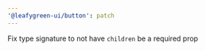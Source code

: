 ```yaml
---
'@leafygreen-ui/button': patch
---
```


Fix type signature to not have `children` be a required prop
